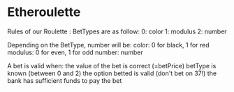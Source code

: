 # Etheroulette

Rules of our Roulette :
    BetTypes are as follow:
        0: color
        1: modulus
        2: number

Depending on the BetType, number will be:
    color: 0 for black, 1 for red
    modulus: 0 for even, 1 for odd
    number: number
            
A bet is valid when:
    the value of the bet is correct (=betPrice)
    betType is known (between 0 and 2)
    the option betted is valid (don't bet on 37!)
    the bank has sufficient funds to pay the bet
